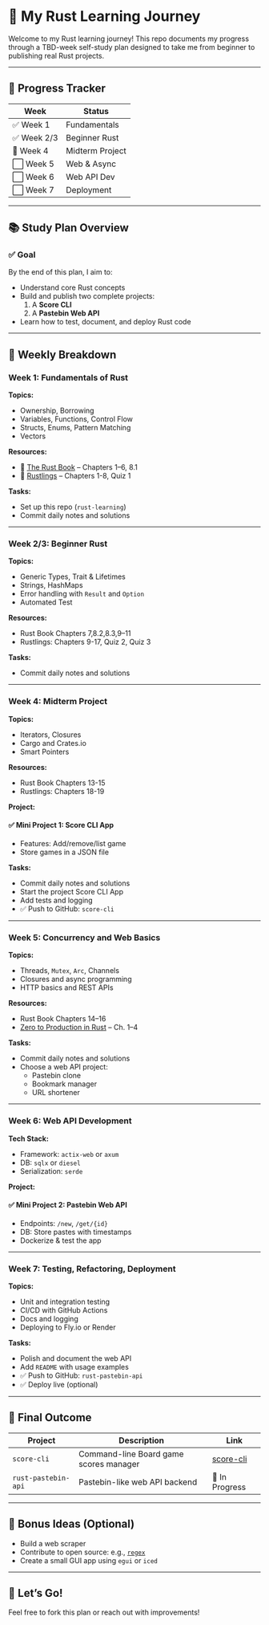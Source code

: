 # 🦀 My Rust Learning Journey

Welcome to my Rust learning journey! This repo documents my progress through a TBD-week self-study plan designed to take me from beginner to publishing real Rust projects.

---

## 📍 Progress Tracker

| Week         | Status         |
|--------------|----------------|
| ✅ Week 1     | Fundamentals   |
| ✅ Week 2/3     | Beginner Rust |
| 🔵 Week 4     | Midterm Project |
| ⬜ Week 5     | Web & Async    |
| ⬜ Week 6     | Web API Dev    |
| ⬜ Week 7     | Deployment     |

---

## 📚 Study Plan Overview

### ✅ Goal
By the end of this plan, I aim to:
- Understand core Rust concepts
- Build and publish two complete projects:
  1. A **Score CLI**
  2. A **Pastebin Web API**
- Learn how to test, document, and deploy Rust code

---

## 📆 Weekly Breakdown

### Week 1: Fundamentals of Rust

**Topics:**
- Ownership, Borrowing
- Variables, Functions, Control Flow
- Structs, Enums, Pattern Matching
- Vectors

**Resources:**
- 📘 [The Rust Book](https://doc.rust-lang.org/book/) – Chapters 1–6, 8.1
- 🧪 [Rustlings](https://github.com/rust-lang/rustlings) – Chapters 1-8, Quiz 1

**Tasks:**
- Set up this repo (`rust-learning`)
- Commit daily notes and solutions

---

### Week 2/3: Beginner Rust

**Topics:**
- Generic Types, Trait & Lifetimes
- Strings, HashMaps
- Error handling with `Result` and `Option`
- Automated Test

**Resources:**
- Rust Book Chapters 7,8.2,8.3,9–11
- Rustlings: Chapters 9-17, Quiz 2, Quiz 3

**Tasks:**
- Commit daily notes and solutions

---

### Week 4: Midterm Project

**Topics:**
- Iterators, Closures
- Cargo and Crates.io
- Smart Pointers

**Resources:**
- Rust Book Chapters 13-15
- Rustlings: Chapters 18-19

**Project:**
#### ✅ Mini Project 1: Score CLI App
- Features: Add/remove/list game
- Store games in a JSON file

**Tasks:**
- Commit daily notes and solutions
- Start the project Score CLI App
- Add tests and logging
- ✅ Push to GitHub: `score-cli`

---

### Week 5: Concurrency and Web Basics

**Topics:**
- Threads, `Mutex`, `Arc`, Channels
- Closures and async programming
- HTTP basics and REST APIs

**Resources:**
- Rust Book Chapters 14–16
- [Zero to Production in Rust](https://www.zero2prod.com/) – Ch. 1–4

**Tasks:**
- Commit daily notes and solutions
- Choose a web API project:
  - Pastebin clone
  - Bookmark manager
  - URL shortener

---

### Week 6: Web API Development

**Tech Stack:**
- Framework: `actix-web` or `axum`
- DB: `sqlx` or `diesel`
- Serialization: `serde`

**Project:**
#### ✅ Mini Project 2: Pastebin Web API
- Endpoints: `/new`, `/get/{id}`
- DB: Store pastes with timestamps
- Dockerize & test the app

---

### Week 7: Testing, Refactoring, Deployment

**Topics:**
- Unit and integration testing
- CI/CD with GitHub Actions
- Docs and logging
- Deploying to Fly.io or Render

**Tasks:**
- Polish and document the web API
- Add `README` with usage examples
- ✅ Push to GitHub: `rust-pastebin-api`
- ✅ Deploy live (optional)

---

## 🏁 Final Outcome

| Project               | Description                    | Link                |
|-----------------------|--------------------------------|---------------------|
| `score-cli`       | Command-line Board game scores manager      | [score-cli](https://github.com/Giovanniclini/score-cli)     |
| `rust-pastebin-api`   | Pastebin-like web API backend  | 🚧 In Progress      |

---

## 🔖 Bonus Ideas (Optional)
- Build a web scraper
- Contribute to open source: e.g., [`regex`](https://github.com/rust-lang/regex)
- Create a small GUI app using `egui` or `iced`

---

## 🚀 Let’s Go!
Feel free to fork this plan or reach out with improvements!
